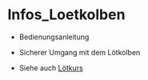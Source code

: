 # Infos_Loetkolben

- Bedienungsanleitung
- Sicherer Umgang mit dem Lötkolben

- Siehe auch [Lötkurs](https://github.com/frankyhub/Loetkurs)
